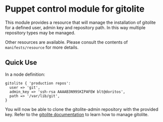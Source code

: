 # Puppet control module for gitolite

This module provides a resource that will manage the installation of gitolite
for a defined user, admin key and repository path. In this way multiple
repository types may be managed.

Other resources are available. Please consult the contents of
`manifests/resource` for more details.

## Quick Use

In a node definition:

    gitolite { 'production repos':
      user => 'git',
      admin_key => 'ssh-rsa AAAAB3N99SKIPAFEW blt@doritos',
      path => '/var/lib/git',
    }

You will now be able to clone the gitolite-admin repository with the provided
key. Refer to the [gitolite documentation](http://sitaramc.github.com/gitolite/)
to learn how to manage gitolite.

